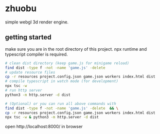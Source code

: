 # zhuobu
simple webgl 3d render engine.

## getting started

make sure you are in the root directory of this project.
npx runtime and typescript compiler is required.

```bash
# clean dist directory (keep game.js for minigame reload)
find dist -type f -not -name 'game.js' -delete
# update resource files
cp -r resources project.config.json game.json workers index.html dist
# compile typescript in watch mode (for development)
npx tsc -w
# run http server
python3 -m http.server -d dist

# (Optional) or you can run all above commands with
find dist -type f -not -name 'game.js' -delete  && \
cp -r resources project.config.json game.json workers index.html dist  &&  \
npx tsc -w & python3 -m http.server -d dist
```

open http://localhost:8000/ in browser



